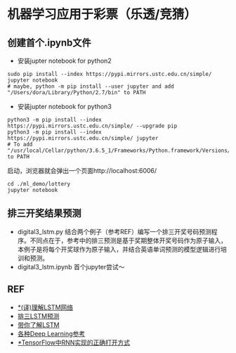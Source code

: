 # 机器学习应用于彩票（乐透/竞猜）

## 创建首个.ipynb文件
- 安装jupter notebook for python2
```
sudo pip install --index https://pypi.mirrors.ustc.edu.cn/simple/ jupyter notebook
# maybe, python -m pip install --user jupyter and add "/Users/dora/Library/Python/2.7/bin" to PATH
```
- 安装jupter notebook for python3
```
python3 -m pip install --index https://pypi.mirrors.ustc.edu.cn/simple/ --upgrade pip
python3 -m pip install --index https://pypi.mirrors.ustc.edu.cn/simple/ jupyter
# To add "/usr/local/Cellar/python/3.6.5_1/Frameworks/Python.framework/Versions/3.6/bin" to PATH
```

启动，浏览器就会弹出一个页面http://localhost:6006/
```
cd ./ml_demo/lottery
jupyter notebook
```

## 排三开奖结果预测
- digital3_lstm.py
结合两个例子（参考REF）编写一个排三开奖号码预测程序。不同点在于，参考中的排三预测是基于奖期整体开奖号码作为原子输入，本例子是将每个开奖球作为原子输入，并结合英语单词预测的模型逻辑进行培训和预测。
- digital3_lstm.ipynb
首个jupyter尝试～

## REF
- [*(译)理解LSTM网络](https://www.jianshu.com/p/9dc9f41f0b29)
- [排三LSTM预测](https://github.com/chengstone/LotteryPredict)
- [带你了解LSTM](https://www.cnblogs.com/DjangoBlog/p/6888812.html)
- [各种Deep Learning参考](https://github.com/roatienza/Deep-Learning-Experiments)
- [*TensorFlow中RNN实现的正确打开方式](https://yq.aliyun.com/articles/229291)
